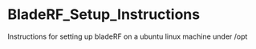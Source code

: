 # BladeRF_Setup_Instructions
Instructions for setting up bladeRF on a ubuntu linux machine under /opt
